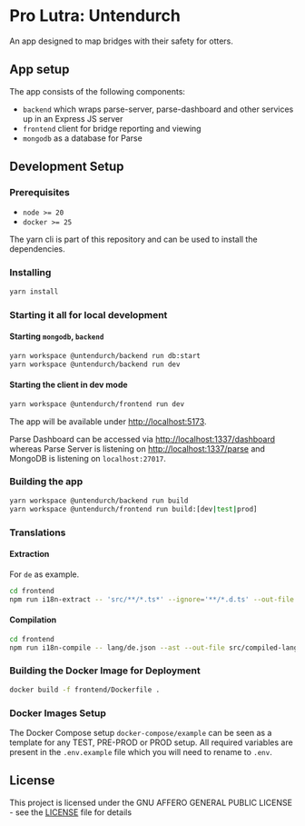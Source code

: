 # Pro Lutra: Untendurch

An app designed to map bridges with their safety for otters.

## App setup
The app consists of the following components:
  - `backend` which wraps parse-server, parse-dashboard and other services up in an Express JS server
  - `frontend` client for bridge reporting and viewing
  - `mongodb` as a database for Parse

## Development Setup

### Prerequisites
  - `node >= 20`
  - `docker >= 25`

The yarn cli is part of this repository and can be used to install the dependencies.


### Installing
```bash
yarn install
```


### Starting it all for local development
#### Starting `mongodb`, `backend`
```bash
yarn workspace @untendurch/backend run db:start
yarn workspace @untendurch/backend run dev
```

#### Starting the client in dev mode
```bash
yarn workspace @untendurch/frontend run dev
```

The app will be available under [http://localhost:5173](http://localhost:5173).

Parse Dashboard can be accessed via [http://localhost:1337/dashboard](http://localhost:1337/dashboard) whereas Parse Server is listening on [http://localhost:1337/parse](http://localhost:1337/parse) and MongoDB is listening on `localhost:27017`.

### Building the app
```bash
yarn workspace @untendurch/backend run build
yarn workspace @untendurch/frontend run build:[dev|test|prod]
```

### Translations
#### Extraction
For `de` as example.
```bash
cd frontend
npm run i18n-extract -- 'src/**/*.ts*' --ignore='**/*.d.ts' --out-file lang/de.json --id-interpolation-pattern '[sha512:contenthash:base64:6]'
```

#### Compilation
```bash
cd frontend
npm run i18n-compile -- lang/de.json --ast --out-file src/compiled-lang/de.json
```

### Building the Docker Image for Deployment
```bash
docker build -f frontend/Dockerfile .
```

### Docker Images Setup
The Docker Compose setup `docker-compose/example` can be seen as a template for any TEST, PRE-PROD or PROD setup. All required variables are present in the `.env.example` file which you will need to rename to `.env`.


## License

This project is licensed under the GNU AFFERO GENERAL PUBLIC LICENSE - see the [LICENSE](LICENSE) file for details
